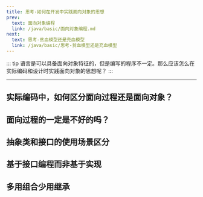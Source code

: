 ```yaml
---
title: 思考-如何在开发中实践面向对象的思想
prev:
  text: 面向对象编程
  link: /java/basic/面向对象编程.md
next:
  text: 思考-贫血模型还是充血模型
  link: /java/basic/思考-贫血模型还是充血模型
---
```

::: tip
语言是可以具备面向对象特征的，但是编写的程序不一定。那么应该怎么在实际编码和设计时实践面向对象的思想呢？
:::
<Toc />

---
## 实际编码中，如何区分面向过程还是面向对象？

## 面向过程的一定是不好的吗？

## 抽象类和接口的使用场景区分

## 基于接口编程而非基于实现

## 多用组合少用继承

